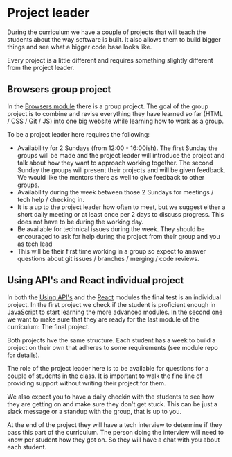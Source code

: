 # Project leader
During the curriculum we have a couple of projects that will teach the students about the way software is built. It also allows them to build bigger things and see what a bigger code base looks like.

Every project is a little different and requires something slightly different from the project leader.

## Browsers group project
In the [Browsers module](https://github.com/HackYourFuture/Browsers) there is a group project. The goal of the group project is to combine and revise everything they have learned so far (HTML / CSS / Git / JS) into one big website while learning how to work as a group.

To be a project leader here requires the following:
- Availability for 2 Sundays (from 12:00 - 16:00ish). The first Sunday the groups will be made and the project leader will introduce the project and talk about how they want to approach working together. The second Sunday the groups will present their projects and will be given feedback. We would like the mentors there as well to give feedback to other groups.
- Availability during the week between those 2 Sundays for meetings / tech help / checking in.
- It is a up to the project leader how often to meet, but we suggest either a short daily meeting or at least once per 2 days to discuss progress. This does not have to be during the working day.
- Be available for technical issues during the week. They should be encouraged to ask for help during the project from their group and you as tech lead
- This will be their first time working in a group so expect to answer questions about git issues / branches / merging / code reviews.

## Using API's and React individual project
In both the [Using API's](https://github.com/HackYourFuture/Using-APIs) and the [React](https://github.com/HackYourFuture/React/blob/master/week4/README.md) modules the final test is an individual project. In the first project we check if the student is proficient enough in JavaScript to start learning the more advanced modules. In the second one we want to make sure that they are ready for the last module of the curriculum: The final project.

Both projects hve the same structure. Each student has a week to build a project on their own that adheres to some requirements (see module repo for details).

The role of the project leader here is to be available for questions for a couple of students in the class. It is important to walk the fine line of providing support without writing their project for them. 

We also expect you to have a daily checkin with the students to see how they are getting on and make sure they don't get stuck. This can be just a slack message or a standup with the group, that is up to you.

At the end of the project they will have a tech interview to determine if they pass this part of the curriculum. The person doing the interview will need to know per student how they got on. So they will have a chat with you about each student.
